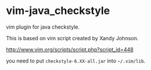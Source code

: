 # vim-java_checkstyle

vim plugin for java checkstyle.

This is based on vim script created by Xandy Johnson.

http://www.vim.org/scripts/script.php?script_id=448

you need to put `checkstyle-6.XX-all.jar` into `~/.vim/lib`.
